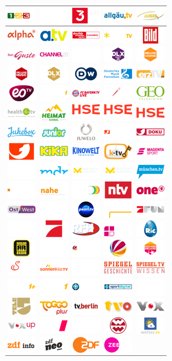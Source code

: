 | ![](https://raw.githubusercontent.com/RevGear/logo/master/Countries/DE/123tv.png) | ![](https://raw.githubusercontent.com/RevGear/logo/master/Countries/DE/13th-Street.png) | ![](https://raw.githubusercontent.com/RevGear/logo/master/Countries/DE/3sat.png) | ![](https://raw.githubusercontent.com/RevGear/logo/master/Countries/DE/Allgau-TV.png) | ![](https://raw.githubusercontent.com/RevGear/logo/master/Countries/DE/Anixe-Plus.png) | 
|:---:|:---:|:---:|:---:|:---:| 
| ![](https://raw.githubusercontent.com/RevGear/logo/master/Countries/DE/ARD-Alpha.png) | ![](https://raw.githubusercontent.com/RevGear/logo/master/Countries/DE/ATV.png) | ![](https://raw.githubusercontent.com/RevGear/logo/master/Countries/DE/Auto-Motor-und-Sport.png) | ![](https://raw.githubusercontent.com/RevGear/logo/master/Countries/DE/Bibel-TV.png) | ![](https://raw.githubusercontent.com/RevGear/logo/master/Countries/DE/Bild.png) | 
| ![](https://raw.githubusercontent.com/RevGear/logo/master/Countries/DE/Bon-Gusto.png) | ![](https://raw.githubusercontent.com/RevGear/logo/master/Countries/DE/Channel21.png) | ![](https://raw.githubusercontent.com/RevGear/logo/master/Countries/DE/Das-Erste.png) | ![](https://raw.githubusercontent.com/RevGear/logo/master/Countries/DE/Deluxe-Dance.png) | ![](https://raw.githubusercontent.com/RevGear/logo/master/Countries/DE/Deluxe-Lounge.png) | 
| ![](https://raw.githubusercontent.com/RevGear/logo/master/Countries/DE/Deluxe-Music.png) | ![](https://raw.githubusercontent.com/RevGear/logo/master/Countries/DE/Deluxe-Rap.png) | ![](https://raw.githubusercontent.com/RevGear/logo/master/Countries/DE/Deutsche-Welle.png) | ![](https://raw.githubusercontent.com/RevGear/logo/master/Countries/DE/Deutsches-Musik-Fernsehen.png) | ![](https://raw.githubusercontent.com/RevGear/logo/master/Countries/DE/ems-TV-Lingen.png) | 
| ![](https://raw.githubusercontent.com/RevGear/logo/master/Countries/DE/eoTV.png) | ![](https://raw.githubusercontent.com/RevGear/logo/master/Countries/DE/eSports1.png) | ![](https://raw.githubusercontent.com/RevGear/logo/master/Countries/DE/FC-Bayern-TV.png) | ![](https://raw.githubusercontent.com/RevGear/logo/master/Countries/DE/Folx.png) | ![](https://raw.githubusercontent.com/RevGear/logo/master/Countries/DE/Geo-TV.png) | 
| ![](https://raw.githubusercontent.com/RevGear/logo/master/Countries/DE/Health-TV.png) | ![](https://raw.githubusercontent.com/RevGear/logo/master/Countries/DE/Heimatkanal.png) | ![](https://raw.githubusercontent.com/RevGear/logo/master/Countries/DE/HSE-Extra.png) | ![](https://raw.githubusercontent.com/RevGear/logo/master/Countries/DE/HSE-Trend.png) | ![](https://raw.githubusercontent.com/RevGear/logo/master/Countries/DE/HSE.png) | 
| ![](https://raw.githubusercontent.com/RevGear/logo/master/Countries/DE/Jukebox.png) | ![](https://raw.githubusercontent.com/RevGear/logo/master/Countries/DE/Junior.png) | ![](https://raw.githubusercontent.com/RevGear/logo/master/Countries/DE/Juwelo.png) | ![](https://raw.githubusercontent.com/RevGear/logo/master/Countries/DE/Kabel-Eins-Classics.png) | ![](https://raw.githubusercontent.com/RevGear/logo/master/Countries/DE/Kabel-Eins-Doku.png) | 
| ![](https://raw.githubusercontent.com/RevGear/logo/master/Countries/DE/Kabel-Eins.png) | ![](https://raw.githubusercontent.com/RevGear/logo/master/Countries/DE/KIKA.png) | ![](https://raw.githubusercontent.com/RevGear/logo/master/Countries/DE/Kinowelt-TV.png) | ![](https://raw.githubusercontent.com/RevGear/logo/master/Countries/DE/KTV.png) | ![](https://raw.githubusercontent.com/RevGear/logo/master/Countries/DE/Magenta-Sport.png) | 
| ![](https://raw.githubusercontent.com/RevGear/logo/master/Countries/DE/MDF1.png) | ![](https://raw.githubusercontent.com/RevGear/logo/master/Countries/DE/MDR-Fernsehen.png) | ![](https://raw.githubusercontent.com/RevGear/logo/master/Countries/DE/Motorvision-TV-Plus.png) | ![](https://raw.githubusercontent.com/RevGear/logo/master/Countries/DE/Motorvision-TV.png) | ![](https://raw.githubusercontent.com/RevGear/logo/master/Countries/DE/Munchen-TV.png) | 
| ![](https://raw.githubusercontent.com/RevGear/logo/master/Countries/DE/N24-Doku.png) | ![](https://raw.githubusercontent.com/RevGear/logo/master/Countries/DE/nahe-TV.png) | ![](https://raw.githubusercontent.com/RevGear/logo/master/Countries/DE/NR-Wision.png) | ![](https://raw.githubusercontent.com/RevGear/logo/master/Countries/DE/ntv.png) | ![](https://raw.githubusercontent.com/RevGear/logo/master/Countries/DE/One.png) | 
| ![](https://raw.githubusercontent.com/RevGear/logo/master/Countries/DE/Ost-West.png) | ![](https://raw.githubusercontent.com/RevGear/logo/master/Countries/DE/Parlamentsfernsehen.png) | ![](https://raw.githubusercontent.com/RevGear/logo/master/Countries/DE/Pearl-TV.png) | ![](https://raw.githubusercontent.com/RevGear/logo/master/Countries/DE/Phoenix.png) | ![](https://raw.githubusercontent.com/RevGear/logo/master/Countries/DE/Pro-Sieben-Fun.png) | 
| ![](https://raw.githubusercontent.com/RevGear/logo/master/Countries/DE/Pro-Sieben-Maxx.png) | ![](https://raw.githubusercontent.com/RevGear/logo/master/Countries/DE/Pro-Sieben.png) | ![](https://raw.githubusercontent.com/RevGear/logo/master/Countries/DE/RFH.png) | ![](https://raw.githubusercontent.com/RevGear/logo/master/Countries/DE/RFO.png) | ![](https://raw.githubusercontent.com/RevGear/logo/master/Countries/DE/RiC.png) | 
| ![](https://raw.githubusercontent.com/RevGear/logo/master/Countries/DE/Rockland-TV.png) | ![](https://raw.githubusercontent.com/RevGear/logo/master/Countries/DE/Romance-TV.png) | ![](https://raw.githubusercontent.com/RevGear/logo/master/Countries/DE/SAT1-Emotions.png) | ![](https://raw.githubusercontent.com/RevGear/logo/master/Countries/DE/SAT1.png) | ![](https://raw.githubusercontent.com/RevGear/logo/master/Countries/DE/Schlager-Deluxe.png) | 
| ![](https://raw.githubusercontent.com/RevGear/logo/master/Countries/DE/Servus-TV.png) | ![](https://raw.githubusercontent.com/RevGear/logo/master/Countries/DE/Sonnenklar-TV.png) | ![](https://raw.githubusercontent.com/RevGear/logo/master/Countries/DE/Sonus-FM.png) | ![](https://raw.githubusercontent.com/RevGear/logo/master/Countries/DE/Spiegel-Geschichte.png) | ![](https://raw.githubusercontent.com/RevGear/logo/master/Countries/DE/Spiegel-TV-Wissen.png) | 
| ![](https://raw.githubusercontent.com/RevGear/logo/master/Countries/DE/Sport1-Plus.png) | ![](https://raw.githubusercontent.com/RevGear/logo/master/Countries/DE/Sport1.png) | ![](https://raw.githubusercontent.com/RevGear/logo/master/Countries/DE/Sportdigital-Fussball.png) | ![](https://raw.githubusercontent.com/RevGear/logo/master/Countries/DE/Sportdigital.png) | ![](https://raw.githubusercontent.com/RevGear/logo/master/Countries/DE/Tagesschau24.png) | 
| ![](https://raw.githubusercontent.com/RevGear/logo/master/Countries/DE/Tele5.png) | ![](https://raw.githubusercontent.com/RevGear/logo/master/Countries/DE/Toggo-Plus.png) | ![](https://raw.githubusercontent.com/RevGear/logo/master/Countries/DE/TV-Berlin.png) | ![](https://raw.githubusercontent.com/RevGear/logo/master/Countries/DE/TV-Oberfranken.png) | ![](https://raw.githubusercontent.com/RevGear/logo/master/Countries/DE/Vox.png) | 
| ![](https://raw.githubusercontent.com/RevGear/logo/master/Countries/DE/Voxup.png) | ![](https://raw.githubusercontent.com/RevGear/logo/master/Countries/DE/WDR-Fernsehen.png) | ![](https://raw.githubusercontent.com/RevGear/logo/master/Countries/DE/Welt.png) | ![](https://raw.githubusercontent.com/RevGear/logo/master/Countries/DE/Weltder-Wunder-TV.png) | ![](https://raw.githubusercontent.com/RevGear/logo/master/Countries/DE/Wettercom-TV.png) | 
| ![](https://raw.githubusercontent.com/RevGear/logo/master/Countries/DE/ZDF-Info.png) | ![](https://raw.githubusercontent.com/RevGear/logo/master/Countries/DE/ZDF-Neo.png) | ![](https://raw.githubusercontent.com/RevGear/logo/master/Countries/DE/ZDF.png) | ![](https://raw.githubusercontent.com/RevGear/logo/master/Countries/DE/Zee-One.png)  | 
